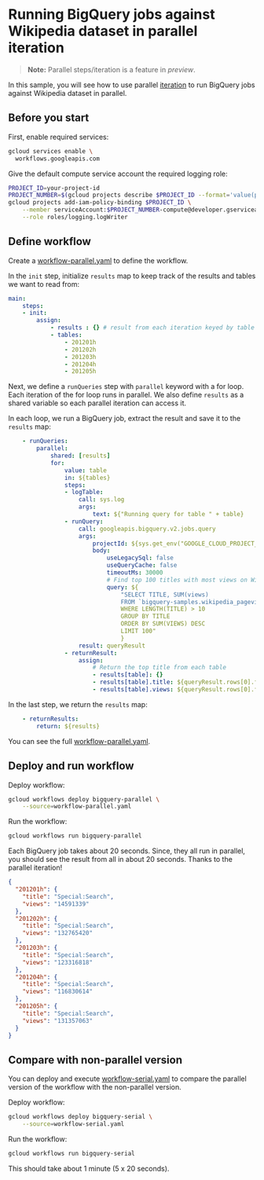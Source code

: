 # Running BigQuery jobs against Wikipedia dataset in parallel iteration

> **Note:** Parallel steps/iteration is a feature in *preview*.

In this sample, you will see how to use parallel
[iteration](https://cloud.google.com/workflows/docs/reference/syntax/iteration)
to run BigQuery jobs against Wikipedia dataset in parallel.

## Before you start

First, enable required services:

```sh
gcloud services enable \
  workflows.googleapis.com
```

Give the default compute service account the required logging role:

```sh
PROJECT_ID=your-project-id
PROJECT_NUMBER=$(gcloud projects describe $PROJECT_ID --format='value(projectNumber)')
gcloud projects add-iam-policy-binding $PROJECT_ID \
    --member serviceAccount:$PROJECT_NUMBER-compute@developer.gserviceaccount.com \
    --role roles/logging.logWriter
```

## Define workflow

Create a [workflow-parallel.yaml](workflow-parallel.yaml) to define the workflow.

In the `init` step, initialize `results` map to keep track of the results and
tables we want to read from:

```yaml
main:
    steps:
    - init:
        assign:
            - results : {} # result from each iteration keyed by table name
            - tables:
                - 201201h
                - 201202h
                - 201203h
                - 201204h
                - 201205h
```

Next, we define a `runQueries` step with `parallel` keyword with a for loop.
Each iteration of the for loop runs in parallel. We also define `results` as a
shared variable so each parallel iteration can access it.

In each loop, we run a BigQuery job, extract the result and save it to the
`results` map:

```yaml
    - runQueries:
        parallel:
            shared: [results]
            for:
                value: table
                in: ${tables}
                steps:
                - logTable:
                    call: sys.log
                    args:
                        text: ${"Running query for table " + table}
                - runQuery:
                    call: googleapis.bigquery.v2.jobs.query
                    args:
                        projectId: ${sys.get_env("GOOGLE_CLOUD_PROJECT_ID")}
                        body:
                            useLegacySql: false
                            useQueryCache: false
                            timeoutMs: 30000
                            # Find top 100 titles with most views on Wikipedia
                            query: ${
                                "SELECT TITLE, SUM(views)
                                FROM `bigquery-samples.wikipedia_pageviews." + table + "`
                                WHERE LENGTH(TITLE) > 10
                                GROUP BY TITLE
                                ORDER BY SUM(VIEWS) DESC
                                LIMIT 100"
                                }
                    result: queryResult
                - returnResult:
                    assign:
                        # Return the top title from each table
                        - results[table]: {}
                        - results[table].title: ${queryResult.rows[0].f[0].v}
                        - results[table].views: ${queryResult.rows[0].f[1].v}
```

In the last step, we return the `results` map:

```yaml
    - returnResults:
        return: ${results}
```

You can see the full [workflow-parallel.yaml](workflow-parallel.yaml).

## Deploy and run workflow

Deploy workflow:

```sh
gcloud workflows deploy bigquery-parallel \
    --source=workflow-parallel.yaml
```

Run the workflow:

```sh
gcloud workflows run bigquery-parallel
```

Each BigQuery job takes about 20 seconds. Since, they all run in parallel, you
should see the result from all in about 20 seconds. Thanks to the parallel
iteration!

```json
{
  "201201h": {
    "title": "Special:Search",
    "views": "14591339"
  },
  "201202h": {
    "title": "Special:Search",
    "views": "132765420"
  },
  "201203h": {
    "title": "Special:Search",
    "views": "123316818"
  },
  "201204h": {
    "title": "Special:Search",
    "views": "116830614"
  },
  "201205h": {
    "title": "Special:Search",
    "views": "131357063"
  }
}
```

## Compare with non-parallel version

You can deploy and execute [workflow-serial.yaml](workflow-serial.yaml) to
compare the parallel version of the workflow with the non-parallel version.

Deploy workflow:

```sh
gcloud workflows deploy bigquery-serial \
    --source=workflow-serial.yaml
```

Run the workflow:

```sh
gcloud workflows run bigquery-serial
```

This should take about 1 minute (5 x 20 seconds).
